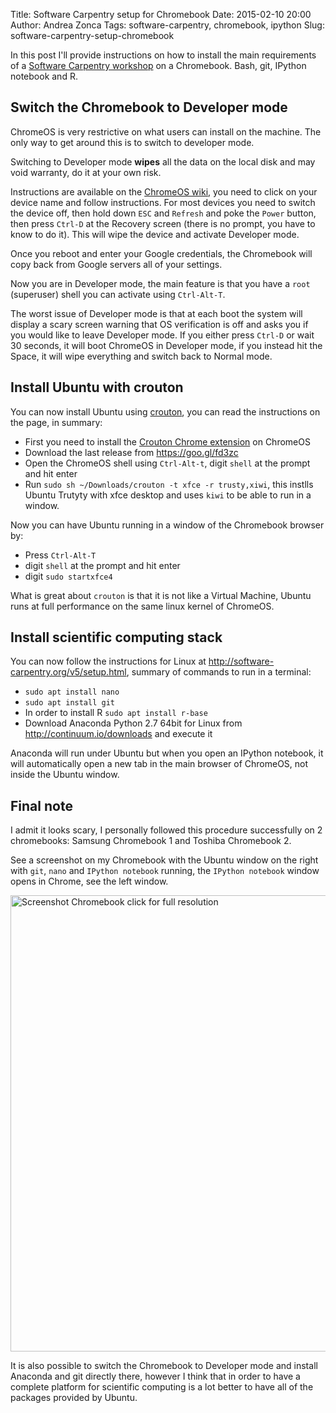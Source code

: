 Title: Software Carpentry setup for Chromebook
Date: 2015-02-10 20:00
Author: Andrea Zonca
Tags: software-carpentry, chromebook, ipython
Slug: software-carpentry-setup-chromebook

In this post I'll provide instructions on how to install the main requirements of a [Software Carpentry workshop](http://software-carpentry.org) on
a Chromebook.
Bash, git, IPython notebook and R.

## Switch the Chromebook to Developer mode

ChromeOS is very restrictive on what users can install on the machine.
The only way to get around this is to switch to developer mode.

Switching to Developer mode **wipes** all the data on the local disk and 
may void warranty, do it at your own risk.

Instructions are available on the [ChromeOS wiki](http://www.chromium.org/chromium-os/developer-information-for-chrome-os-devices), you need
to click on your device name and follow instructions.
For most devices you need to switch the device off, then hold down `ESC` and `Refresh` and poke the `Power` button, then press `Ctrl-D` at the
Recovery screen (there is no prompt, you have to know to do it).
This will wipe the device and activate Developer mode.

Once you reboot and enter your Google credentials, the Chromebook will copy back from Google servers all of your settings.

Now you are in Developer mode, the main feature is that you have a `root` (superuser) shell you can activate using `Ctrl-Alt-T`.

The worst issue of Developer mode is that at each boot the system will display a scary screen warning that OS verification is off and asks you if you would like to leave Developer mode. If you either press `Ctrl-D` or wait 30 seconds, it will boot ChromeOS in Developer mode, if you instead hit the Space, it will wipe
everything and switch back to Normal mode.

## Install Ubuntu with crouton

You can now install Ubuntu using [crouton](https://github.com/dnschneid/crouton), you can read the instructions on the page, in summary:

* First you need to install the [Crouton Chrome extension](https://goo.gl/OVQOEt) on ChromeOS
* Download the last release from <https://goo.gl/fd3zc>
* Open the ChromeOS shell using `Ctrl-Alt-t`, digit `shell` at the prompt and hit enter
* Run `sudo sh ~/Downloads/crouton -t xfce -r trusty,xiwi`, this instlls Ubuntu Trutyty with xfce desktop and uses `kiwi` to be able to run in a window.

Now you can have Ubuntu running in a window of the Chromebook browser by:

* Press `Ctrl-Alt-T`
* digit `shell` at the prompt and hit enter
* digit `sudo startxfce4`

What is great about `crouton` is that it is not like a Virtual Machine, Ubuntu runs at full performance on the same linux kernel of ChromeOS.

## Install scientific computing stack

You can now follow the instructions for 
Linux at <http://software-carpentry.org/v5/setup.html>, summary of commands to run in a terminal:

* `sudo apt install nano`
* `sudo apt install git`
* In order to install R `sudo apt install r-base`
* Download Anaconda Python 2.7 64bit for Linux from <http://continuum.io/downloads> and execute it

Anaconda will run under Ubuntu but when you open an IPython notebook, it will automatically open a new tab in the main browser of ChromeOS, not
inside the Ubuntu window.

## Final note

I admit it looks scary, I personally followed this procedure successfully on 2 chromebooks: Samsung Chromebook 1 and Toshiba Chromebook 2.

See a screenshot on my Chromebook with the Ubuntu window on the right with `git`, `nano` and `IPython notebook` running, the `IPython notebook` window opens in Chrome, see the left window.

<a href="/images/screenshot-chromebook.png"><img src="/images/screenshot-chromebook.png" alt="Screenshot Chromebook click for full resolution" style="width: 730px;"/></a>

It is also possible to switch the Chromebook to Developer mode and install Anaconda and git directly there, however I think that in order to have
a complete platform for scientific computing is a lot better to have all of the packages provided by Ubuntu.
